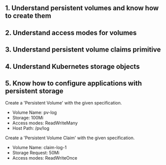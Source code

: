 ## 1. Understand persistent volumes and know how to create them
## 2. Understand access modes for volumes
## 3. Understand persistent volume claims primitive
## 4. Understand Kubernetes storage objects
## 5. Know how to configure applications with persistent storage


Create a 'Persistent Volume' with the given specification.
- Volume Name: pv-log
- Storage: 100Mi
- Access modes: ReadWriteMany
- Host Path: /pv/log

Create a 'Persistent Volume Claim' with the given specification.
- Volume Name: claim-log-1
- Storage Request: 50Mi
- Access modes: ReadWriteOnce
